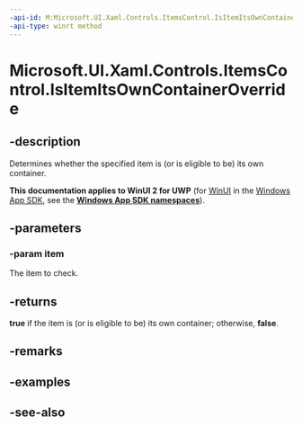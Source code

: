 ```yaml
---
-api-id: M:Microsoft.UI.Xaml.Controls.ItemsControl.IsItemItsOwnContainerOverride(System.Object)
-api-type: winrt method
---
```


<!-- Method syntax
virtual protected bool IsItemItsOwnContainerOverride(System.Object item)
-->

# Microsoft.UI.Xaml.Controls.ItemsControl.IsItemItsOwnContainerOverride

## -description
Determines whether the specified item is (or is eligible to be) its own container.

**This documentation applies to WinUI 2 for UWP** (for [WinUI](/windows/apps/winui/winui3/) in the [Windows App SDK](/windows/apps/windows-app-sdk/), see the **[Windows App SDK namespaces](/windows/windows-app-sdk/api/winrt/)**).

## -parameters
### -param item
The item to check.

## -returns
**true** if the item is (or is eligible to be) its own container; otherwise, **false**.

## -remarks

## -examples

## -see-also

